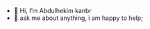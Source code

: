 - 👋 Hi, I’m Abdulhekim kanbr
- 💬 ask me about anything, i am happy to help;
<!---
hakomkanbr/hakomkanbr is a ✨ special ✨ repository because its `README.md` (this file) appears on your GitHub profile.
You can click the Preview link to take a look at your changes.
--->
